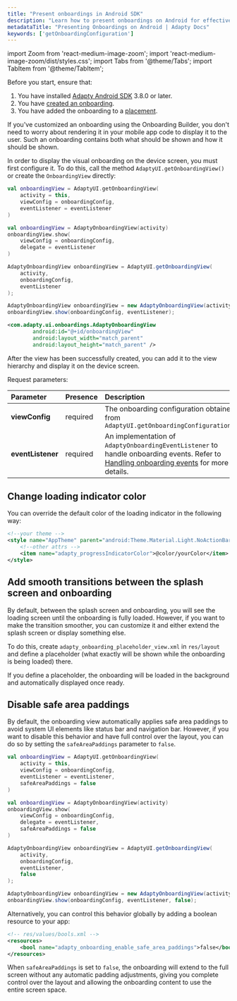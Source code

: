 ```yaml
---
title: "Present onboardings in Android SDK"
description: "Learn how to present onboardings on Android for effective user engagement."
metadataTitle: "Presenting Onboardings on Android | Adapty Docs"
keywords: ['getOnboardingConfiguration']
---
```


import Zoom from 'react-medium-image-zoom';
import 'react-medium-image-zoom/dist/styles.css';
import Tabs from '@theme/Tabs';
import TabItem from '@theme/TabItem';

Before you start, ensure that:

1. You have installed [Adapty Android SDK](sdk-installation-android.md) 3.8.0 or later.
2. You have [created an onboarding](create-onboarding.md).
3. You have added the onboarding to a [placement](placements.md).

If you've customized an onboarding using the Onboarding Builder, you don't need to worry about rendering it in your mobile app code to display it to the user. Such an onboarding contains both what should be shown and how it should be shown.



In order to display the visual onboarding on the device screen, you must first configure it. To do this, call the method `AdaptyUI.getOnboardingView()` or create the `OnboardingView` directly:

<Tabs groupId="views-code-examples" queryString>
  <TabItem value="kotlin" label="Kotlin (option 1)" default>

```kotlin
val onboardingView = AdaptyUI.getOnboardingView(
    activity = this,
    viewConfig = onboardingConfig,
    eventListener = eventListener
)
```
  </TabItem>
  <TabItem value="kotlin2" label="Kotlin (option 2)">

```kotlin
val onboardingView = AdaptyOnboardingView(activity)
onboardingView.show(
    viewConfig = onboardingConfig,
    delegate = eventListener
)
```
  </TabItem>
  <TabItem value="java" label="Java (option 1)">

```java
AdaptyOnboardingView onboardingView = AdaptyUI.getOnboardingView(
    activity,
    onboardingConfig,
    eventListener
);
```
  </TabItem>
  <TabItem value="java2" label="Java (option 2)">

```java
AdaptyOnboardingView onboardingView = new AdaptyOnboardingView(activity);
onboardingView.show(onboardingConfig, eventListener);
```
  </TabItem>
  <TabItem value="xml" label="XML">

```xml
<com.adapty.ui.onboardings.AdaptyOnboardingView
        android:id="@+id/onboardingView"
        android:layout_width="match_parent"
        android:layout_height="match_parent" />
```
  </TabItem>
</Tabs>

After the view has been successfully created, you can add it to the view hierarchy and display it on the device screen.


Request parameters:

| Parameter | Presence | Description                                                                                                                                                                      |
| :-------- | :------- |:---------------------------------------------------------------------------------------------------------------------------------------------------------------------------------|
| **viewConfig** | required | The onboarding configuration obtained from `AdaptyUI.getOnboardingConfiguration()`                                                                                               |
| **eventListener** | required | An implementation of `AdaptyOnboardingEventListener` to handle onboarding events. Refer to [Handling onboarding events](android-handle-onboarding-events) for more details.      |


## Change loading indicator color

You can override the default color of the loading indicator in the following way:

```xml
<!--your theme -->
<style name="AppTheme" parent="android:Theme.Material.Light.NoActionBar">
    <!--other attrs -->
    <item name="adapty_progressIndicatorColor">@color/yourColor</item>
</style>
```

## Add smooth transitions between the splash screen and onboarding

By default, between the splash screen and onboarding, you will see the loading screen until the onboarding is fully loaded. However, if you want to make the transition smoother, you can customize it and either extend the splash screen or display something else.

To do this, create `adapty_onboarding_placeholder_view.xml` in `res/layout` and define a placeholder (what exactly will be shown while the onboarding is being loaded) there. 

If you define a placeholder, the onboarding will be loaded in the background and automatically displayed once ready.

## Disable safe area paddings

By default, the onboarding view automatically applies safe area paddings to avoid system UI elements like status bar and navigation bar. However, if you want to disable this behavior and have full control over the layout, you can do so by setting the `safeAreaPaddings` parameter to `false`.

<Tabs groupId="views-code-examples" queryString>
  <TabItem value="kotlin" label="Kotlin (option 1)" default>

```kotlin
val onboardingView = AdaptyUI.getOnboardingView(
    activity = this,
    viewConfig = onboardingConfig,
    eventListener = eventListener,
    safeAreaPaddings = false
)
```
  </TabItem>
  <TabItem value="kotlin2" label="Kotlin (option 2)">

```kotlin
val onboardingView = AdaptyOnboardingView(activity)
onboardingView.show(
    viewConfig = onboardingConfig,
    delegate = eventListener,
    safeAreaPaddings = false
)
```
  </TabItem>
  <TabItem value="java" label="Java (option 1)">

```java
AdaptyOnboardingView onboardingView = AdaptyUI.getOnboardingView(
    activity,
    onboardingConfig,
    eventListener,
    false
);
```
  </TabItem>
  <TabItem value="java2" label="Java (option 2)">

```java
AdaptyOnboardingView onboardingView = new AdaptyOnboardingView(activity);
onboardingView.show(onboardingConfig, eventListener, false);
```
  </TabItem>
</Tabs>

Alternatively, you can control this behavior globally by adding a boolean resource to your app:

```xml
<!-- res/values/bools.xml -->
<resources>
    <bool name="adapty_onboarding_enable_safe_area_paddings">false</bool>
</resources>
```

When `safeAreaPaddings` is set to `false`, the onboarding will extend to the full screen without any automatic padding adjustments, giving you complete control over the layout and allowing the onboarding content to use the entire screen space.